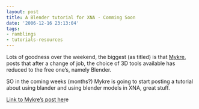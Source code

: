 ```yaml
---
layout: post
title: A Blender tutorial for XNA - Comming Soon
date: '2006-12-16 23:13:04'
tags:
- ramblings
- tutorials-resources
---
```


Lots of goodness over the weekend, the biggest (as titled) is that [Mykre](http://www.virtualrealm.com.au/blogs/mykre/default), posts that after a change of job, the choice of 3D tools available has reduced to the free one’s, namely Blender.

SO in the coming weeks (months?) Mykre is going to start posting a tutorial about using blander and using blender models in XNA, great stuff.

[Link to Mykre’s post her](http://www.virtualrealm.com.au/blogs/mykre/archive/2006/12/17/Using-Blender-with-XNA)e

